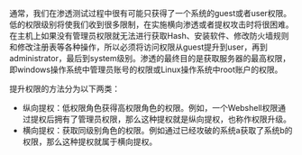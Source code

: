 通常，我们在渗透测试过程中很有可能只获得了一个系统的guest或者user权限。低的权限级别将使我们收到很多限制，在实施横向渗透或者提权攻击时将很困难。在主机上如果没有管理员权限就无法进行获取Hash、安装软件、修改防火墙规则和修改注册表等各种操作，所以必须将访问权限从guest提升到user，再到administrator，最后到system级别。渗透的最终目的是获取服务器的最高权限，即windows操作系统中管理员账号的权限或Linux操作系统中root账户的权限。

提升权限的方法分为以下两类：

- 纵向提权：低权限角色获得高权限角色的权限。例如，一个Webshell权限通过提权后拥有了管理员权限，那么这种提权就是纵向提权，也称作权限升级。
- 横向提权：获取同级别角色的权限。例如通过已经攻破的系统a获取了系统b的权限，那么这种提权就属于横向提权。

